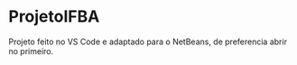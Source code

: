 # ProjetoIFBA

Projeto feito no VS Code e adaptado para o NetBeans, de preferencia abrir no primeiro.
